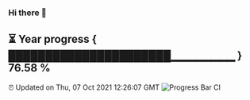 ### Hi there 👋
⏳ Year progress { ██████████████████████▁▁▁▁▁▁▁▁ } 76.58 %
---
⏰ Updated on Thu, 07 Oct 2021 12:26:07 GMT
![Progress Bar CI](https://github.com/liununu/liununu/workflows/Progress%20Bar%20CI/badge.svg)
